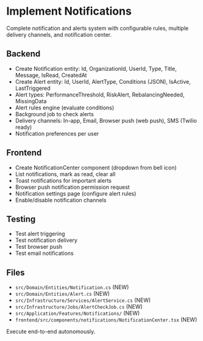 # Implement Notifications

Complete notification and alerts system with configurable rules, multiple delivery channels, and notification center.

## Backend
- Create Notification entity: Id, OrganizationId, UserId, Type, Title, Message, IsRead, CreatedAt
- Create Alert entity: Id, UserId, AlertType, Conditions (JSON), IsActive, LastTriggered
- Alert types: PerformanceThreshold, RiskAlert, RebalancingNeeded, MissingData
- Alert rules engine (evaluate conditions)
- Background job to check alerts
- Delivery channels: In-app, Email, Browser push (web push), SMS (Twilio ready)
- Notification preferences per user

## Frontend
- Create NotificationCenter component (dropdown from bell icon)
- List notifications, mark as read, clear all
- Toast notifications for important alerts
- Browser push notification permission request
- Notification settings page (configure alert rules)
- Enable/disable notification channels

## Testing
- Test alert triggering
- Test notification delivery
- Test browser push
- Test email notifications

## Files
- `src/Domain/Entities/Notification.cs` (NEW)
- `src/Domain/Entities/Alert.cs` (NEW)
- `src/Infrastructure/Services/AlertService.cs` (NEW)
- `src/Infrastructure/Jobs/AlertCheckJob.cs` (NEW)
- `src/Application/Features/Notifications/` (NEW)
- `frontend/src/components/notifications/NotificationCenter.tsx` (NEW)

Execute end-to-end autonomously.
